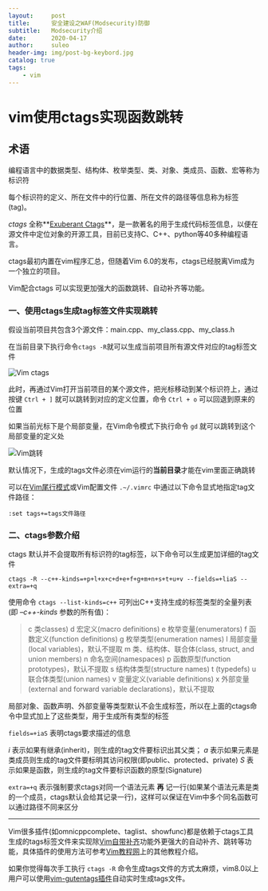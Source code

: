```yaml
---
layout:     post                    
title:      安全建设之WAF(Modsecurity)防御
subtitle:   Modsecurity介绍         
date:       2020-04-17           
author:     suleo       
header-img: img/post-bg-keybord.jpg 
catalog: true                     
tags:                       
    - vim
---
```

# vim使用ctags实现函数跳转

## 术语

编程语言中的数据类型、结构体、枚举类型、类、对象、类成员、函数、宏等称为标识符

每个标识符的定义、所在文件中的行位置、所在文件的路径等信息称为标签(tag)。

*ctags* 全称**[Exuberant Ctags](http://ctags.sourceforge.net/)**，是一款著名的用于生成代码标签信息，以便在源文件中定位对象的开源工具，目前已支持C、C++、python等40多种编程语言。

ctags最初内置在vim程序汇总，但随着Vim 6.0的发布，ctags已经脱离Vim成为一个独立的项目。

Vim配合ctags 可以实现更加强大的函数跳转、自动补齐等功能。



### 一、使用ctags生成tag标签文件实现跳转

假设当前项目共包含3个源文件：main.cpp、my_class.cpp、my_class.h

在当前目录下执行命令`ctags -R`就可以生成当前项目所有源文件对应的tag标签文件

![Vim ctags](https://image.vimjc.com/images/691e0c29gy1fnnitu9wefj20bj044glf.jpg)

此时，再通过Vim打开当前项目的某个源文件，把光标移动到某个标识符上，通过按键 `Ctrl + ]` 就可以跳转到对应的定义位置，命令 `Ctrl + o` 可以回退到原来的位置

如果当前光标下是个局部变量，在Vim命令模式下执行命令 `gd` 就可以跳转到这个局部变量的定义处

![Vim跳转](https://image.vimjc.com/images/691e0c29gy1fnnj08ml3qg20k807x3zq.gif)

默认情况下，生成的tags文件必须在vim运行的**当前目录**才能在vim里面正确跳转

可以在[Vim尾行模式](https://vimjc.com/vim-edit-command.html)或Vim配置文件 `.~/.vimrc` 中通过以下命令显式地指定tag文件路径：

```
:set tags+=tags文件路径
```

### 二、ctags参数介绍

ctags 默认并不会提取所有标识符的tag标签，以下命令可以生成更加详细的tag文件

```
ctags -R --c++-kinds=+p+l+x+c+d+e+f+g+m+n+s+t+u+v --fields=+liaS --extra=+q
```

使用命令 `ctags --list-kinds=c++` 可列出C++支持生成的标签类型的全量列表(即 *–c++-kinds* 参数的所有值)：

> c    类classes)
> d    宏定义(macro definitions)
> e    枚举变量(enumerators)
> f    函数定义(function definitions)
> g    枚举类型(enumeration names)
> l    局部变量(local variables)，默认不提取
> m    类、结构体、联合体(class, struct, and union members)
> n    命名空间(namespaces)
> p    函数原型(function prototypes)，默认不提取
> s    结构体类型(structure names)
> t    (typedefs)
> u    联合体类型(union names)
> v    变量定义(variable definitions)
> x    外部变量(external and forward variable declarations)，默认不提取

局部对象、函数声明、外部变量等类型默认不会生成标签，所以在上面的ctags命令中显式加上了这些类型，用于生成所有类型的标签

`fields=+iaS` 表明ctags要求描述的信息

*i* 表示如果有继承(inherit)，则生成的tag文件要标识出其父类；
*a* 表示如果元素是类成员则生成的tag文件要标明其访问权限(即public、protected、private)
*S* 表示如果是函数，则生成的tag文件要标识函数的原型(Signature)

`extra=+q` 表示强制要求ctags对同一个语法元素 **再** 记一行(如果某个语法元素是类的一个成员，ctags默认会给其记录一行)，这样可以保证在Vim中多个同名函数可以通过路径不同来区分

------

Vim很多插件(如omnicppcomplete、taglist、showfunc)都是依赖于ctags工具生成的tags标签文件来实现除[Vim自带补齐](https://vimjc.com/vim-auto-complement.html)功能外更强大的自动补齐、跳转等功能，具体插件的使用方法可参考[Vim教程网](https://vimjc.com/)上的其他教程介绍。

如果你觉得每次手工执行 `ctags -R` 命令生成tags文件的方式太麻烦，vim8.0以上用户可以使用[vim-gutentags插件](https://vimjc.com/vim-gutentags.html)自动实时生成tags文件。